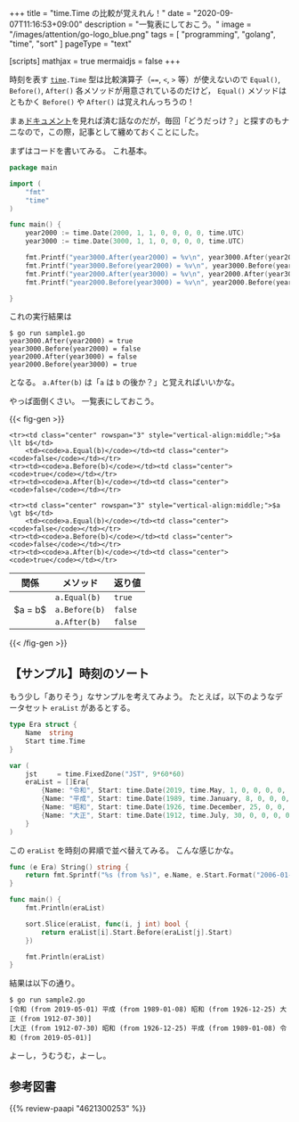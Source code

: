 +++
title = "time.Time の比較が覚えれん！"
date =  "2020-09-07T11:16:53+09:00"
description = "一覧表にしておこう。"
image = "/images/attention/go-logo_blue.png"
tags = [ "programming", "golang", "time", "sort" ]
pageType = "text"

[scripts]
  mathjax = true
  mermaidjs = false
+++

時刻を表す [`time`]`.Time` 型は比較演算子（`==`, `<`, `>` 等）が使えないので `Equal()`, `Before()`, `After()` 各メソッドが用意されているのだけど， `Equal()` メソッドはともかく `Before()` や `After()`  は覚えれんっちうの！

まぁ[ドキュメント][`time`]を見れば済む話なのだが，毎回「どうだっけ？」と探すのもナニなので，この際，記事として纏めておくことにした。

まずはコードを書いてみる。
これ基本。

```go
package main

import (
	"fmt"
	"time"
)

func main() {
	year2000 := time.Date(2000, 1, 1, 0, 0, 0, 0, time.UTC)
	year3000 := time.Date(3000, 1, 1, 0, 0, 0, 0, time.UTC)

	fmt.Printf("year3000.After(year2000) = %v\n", year3000.After(year2000))
	fmt.Printf("year3000.Before(year2000) = %v\n", year3000.Before(year2000))
	fmt.Printf("year2000.After(year3000) = %v\n", year2000.After(year3000))
	fmt.Printf("year2000.Before(year3000) = %v\n", year2000.Before(year3000))

}
```

これの実行結果は

```test
$ go run sample1.go 
year3000.After(year2000) = true
year3000.Before(year2000) = false
year2000.After(year3000) = false
year2000.Before(year3000) = true
```

となる。
`a.After(b)` は「`a` は `b` の後か？」と覚えればいいかな。

やっぱ面倒くさい。
一覧表にしておこう。

{{< fig-gen >}}
<table class="left">
<thead><tr>
    <th>関係</th>
    <th>メソッド</th>
    <th>返り値</th>
</tr></thead>
<tbody>
    <tr><td class="center" rowspan="3" style="vertical-align:middle;">$a = b$</td>
        <td><code>a.Equal(b)</code></td><td class="center"><code>true</code></td></tr>
    <tr><td><code>a.Before(b)</code></td><td class="center"><code>false</code></td></tr>
    <tr><td><code>a.After(b)</code></td><td class="center"><code>false</code></td></tr>

    <tr><td class="center" rowspan="3" style="vertical-align:middle;">$a \lt b$</td>
        <td><code>a.Equal(b)</code></td><td class="center"><code>false</code></td></tr>
    <tr><td><code>a.Before(b)</code></td><td class="center"><code>true</code></td></tr>
    <tr><td><code>a.After(b)</code></td><td class="center"><code>false</code></td></tr>

    <tr><td class="center" rowspan="3" style="vertical-align:middle;">$a \gt b$</td>
        <td><code>a.Equal(b)</code></td><td class="center"><code>false</code></td></tr>
    <tr><td><code>a.Before(b)</code></td><td class="center"><code>false</code></td></tr>
    <tr><td><code>a.After(b)</code></td><td class="center"><code>true</code></td></tr>
</tbody>
</table>
{{< /fig-gen >}}

## 【サンプル】時刻のソート

もう少し「ありそう」なサンプルを考えてみよう。
たとえば，以下のようなデータセット `eraList` があるとする。

```go
type Era struct {
	Name  string
	Start time.Time
}

var (
	jst     = time.FixedZone("JST", 9*60*60)
	eraList = []Era{
		{Name: "令和", Start: time.Date(2019, time.May, 1, 0, 0, 0, 0, jst)},
		{Name: "平成", Start: time.Date(1989, time.January, 8, 0, 0, 0, 0, jst)},
		{Name: "昭和", Start: time.Date(1926, time.December, 25, 0, 0, 0, 0, jst)},
		{Name: "大正", Start: time.Date(1912, time.July, 30, 0, 0, 0, 0, jst)},
	}
)
```

この `eraList` を時刻の昇順で並べ替えてみる。
こんな感じかな。

```go {hl_lines=[9]}
func (e Era) String() string {
	return fmt.Sprintf("%s (from %s)", e.Name, e.Start.Format("2006-01-02"))
}

func main() {
	fmt.Println(eraList)

	sort.Slice(eraList, func(i, j int) bool {
		return eraList[i].Start.Before(eraList[j].Start)
	})

	fmt.Println(eraList)
}
```

結果は以下の通り。

```text
$ go run sample2.go 
[令和 (from 2019-05-01) 平成 (from 1989-01-08) 昭和 (from 1926-12-25) 大正 (from 1912-07-30)]
[大正 (from 1912-07-30) 昭和 (from 1926-12-25) 平成 (from 1989-01-08) 令和 (from 2019-05-01)]
```

よーし，うむうむ，よーし。

[Go]: https://golang.org/ "The Go Programming Language"
[Go 言語]: https://golang.org/ "The Go Programming Language"
[`time`]: https://pkg.go.dev/time "time package · pkg.go.dev"

## 参考図書

{{% review-paapi "4621300253" %}} <!-- プログラミング言語Go -->
